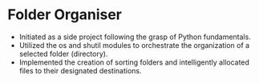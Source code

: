 # Folder Organiser
* Initiated as a side project following the grasp of Python fundamentals.
* Utilized the os and shutil modules to orchestrate the organization of a selected folder (directory).
* Implemented the creation of sorting folders and intelligently allocated files to their designated destinations.
